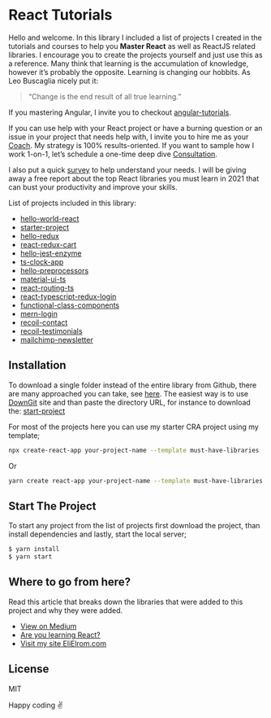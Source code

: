 # React Tutorials

Hello and welcome. In this library I included a list of projects I created in the tutorials and courses to help you **Master React** as well as ReactJS related libraries. I encourage you to create the projects yourself and just use this as a reference.
Many think that learning is the accumulation of knowledge, however it’s probably the opposite.  Learning is changing our hobbits.  As Leo Buscaglia nicely put it:

> “Change is the end result of all true learning.” 

If you mastering Angular, I invite you to checkout [angular-tutorials](https://github.com/EliEladElrom/angular-tutorials).

If you can use help with your React project or have a burning question or an issue in your project that needs help with, I invite you to hire me as your [Coach](https://elielrom.com). My strategy is 100% results-oriented. If you want to sample how I work 1-on-1, let’s schedule a one-time deep dive [Consultation](https://elielrom.com/CoachingHourly). 

I also put a quick [survey](https://forms.gle/5Va5s9x6NhcWVdn28) to help understand your needs. I will be giving away a free report about the top React libraries you must learn in 2021 that can bust your productivity and improve your skills.

List of projects included in this library:

- [hello-world-react](https://medium.com/react-courses/follow-this-tutorial-and-become-a-react-developer-in-5-minutes-a-2020-tutorial-e3709513b51e)
- [starter-project](https://medium.com/react-courses/setting-up-professional-react-project-with-must-have-reactjs-libraries-2020-9358edf9acb3)
- [hello-redux](https://medium.com/react-courses/instance-learn-react-redux-4-redux-toolkit-in-minutes-a-2020-reactjs-16-tutorial-9adaec6f2836)
- [react-redux-cart](https://medium.com/react-courses/instant-learn-react-redux-toolkit-with-a-simple-minimalistic-example-3c63c296ed65)
- [hello-jest-enzyme](https://medium.com/@elad.ny/are-you-not-testing-your-react-app-instantly-test-with-jest-enzyme-a-reactjs-2020-tutorial-e9ce0182d66d)
- [ts-clock-app](https://medium.com/react-courses/instant-write-reactjs-typescript-components-complete-beginners-guide-with-a-cheatsheet-e32a76022a44)
- [hello-preprocessors](https://medium.com/master-angular/ready-to-integrate-or-switch-css-preprocessors-on-react-project-sass-scss-vs-postcss-vs-less-vs-58bf26c379ab)
- [material-ui-ts](https://medium.com/react-courses/speed-up-development-integrate-material-ui-v4-11-0-df7968a43fb6)
- [react-routing-ts](https://medium.com/react-courses/how-to-integrate-routing-in-typescript-project-with-react-router-v5-2-0-a6b0ab160a1b)
- [react-typescript-redux-login](https://medium.com/react-courses/integrate-login-with-toaster-notifications-react-redux-toolkit-typescript-material-ui-tutorial-3e6631f11b05)
- [functional-class-components](https://medium.com/react-courses/react-component-types-functional-class-and-exotic-factory-components-for-javascript-1a098a49a831)
- [mern-login](https://medium.com/react-courses/the-mern-stack-login-system-with-mongodb-express-react-w-redux-toolkit-middleware-c274269b64cf?source=friends_link&sk=0cb45daa0d6449677f9cde7649f63a04)
- [recoil-contact](https://medium.com/master-angular/integrate-recoil-with-typescript-to-share-your-state-across-react-components-8cf1a3910fae)
- [recoil-testimonials](https://medium.com/react-courses/instantly-code-like-a-ninja-a-testimonials-component-with-react-recoil-in-just-three-easy-steps-c094f8bfead3)
- [mailchimp-newsletter](https://medium.com/react-courses/instantly-integrate-a-typescript-custom-newsletter-component-with-react-mailchimp-3dc3ed865fb0)


## Installation

To download a single folder instead of the entire library from Github, there are many approached you can take, see [here](https://stackoverflow.com/questions/7106012/download-a-single-folder-or-directory-from-a-github-repo).  The easiest way is to use [DownGit](https://minhaskamal.github.io/DownGit/#/home) site and than paste the directory URL, for instance to download the: [start-project](https://minhaskamal.github.io/DownGit/#/home?url=https:%2F%2Fgithub.com%2FEliEladElrom%2Freact-tutorials%2Ftree%2Fmaster%2Fstarter-project)

For most of the projects here you can use my starter CRA project using my template;
```bash
npx create-react-app your-project-name --template must-have-libraries
```

Or

```bash
yarn create react-app your-project-name --template must-have-libraries
```

## Start The Project

To start any project from the list of projects first download the project, than install dependencies and lastly, start the local server;

```bash
$ yarn install
$ yarn start
```

## Where to go from here?

Read this article that breaks down the libraries that were added to this project and why they were added.
- [View on Medium](https://medium.com/react-courses/setting-up-professional-react-project-with-must-have-reactjs-libraries-2020-9358edf9acb3)
- [Are you learning React?](https://github.com/EliEladElrom/react-tutorials)
- [Visit my site EliElrom.com](https://elielrom.com)

License
----

MIT

Happy coding ✌